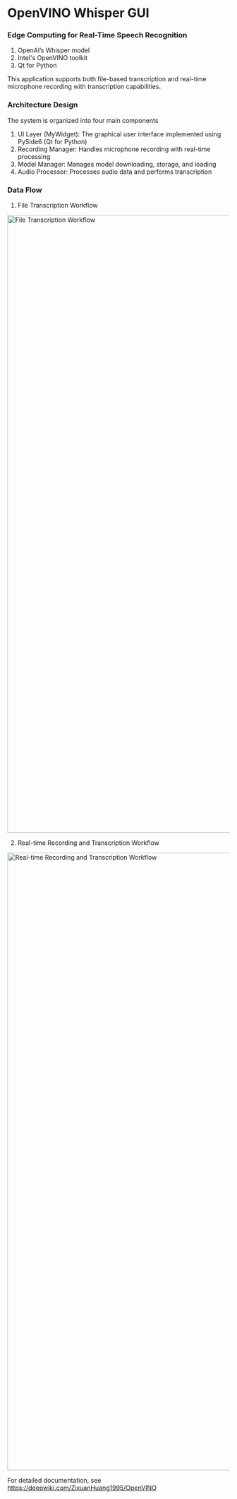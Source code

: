 # OpenVINO Whisper GUI

### Edge Computing for Real-Time Speech Recognition 
1. OpenAI’s Whisper model
2. Intel's OpenVINO toolkit
3. Qt for Python

This application supports both file-based transcription and real-time microphone recording with transcription capabilities. 

### Architecture Design 
The system is organized into four main components
1. UI Layer (MyWidget): The graphical user interface implemented using PySide6 (Qt for Python)
2. Recording Manager: Handles microphone recording with real-time processing
3. Model Manager: Manages model downloading, storage, and loading
4. Audio Processor: Processes audio data and performs transcription

### Data Flow 
1. File Transcription Workflow
<img width="1399" alt="File Transcription Workflow" src="https://github.com/user-attachments/assets/7017256b-1558-434b-a0c2-fb075ed85046" />

2. Real-time Recording and Transcription Workflow
<img width="1399" alt=" Real-time Recording and Transcription Workflow" src="https://github.com/user-attachments/assets/0518bca0-da84-46df-8d9e-bc6fcf7268ee" />


For detailed documentation, see https://deepwiki.com/ZixuanHuang1995/OpenVINO
